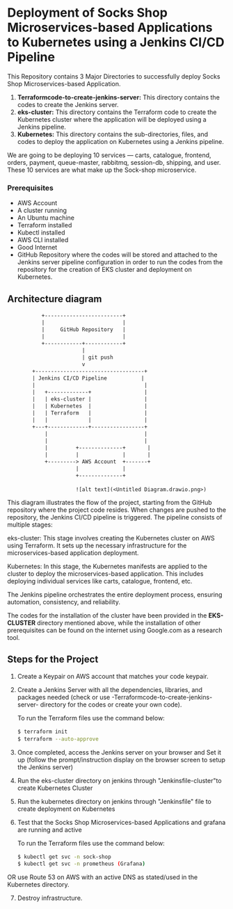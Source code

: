 # **Deployment of Socks Shop Microservices-based Applications to Kubernetes using a Jenkins CI/CD Pipeline**

This Repository contains 3 Major Directories to successfully deploy Socks Shop Microservices-based Application.

1. **Terraformcode-to-create-jenkins-server:** This directory contains the codes to create the Jenkins server.
2. **eks-cluster:** This directory contains the Terraform code to create the Kubernetes cluster where the application will be deployed using a Jenkins pipeline.
3. **Kubernetes:** This directory contains the sub-directories, files, and codes to deploy the application on Kubernetes using a Jenkins pipeline.

We are going to be deploying 10 services — carts, catalogue, frontend, orders, payment, queue-master, rabbitmq, session-db, shipping, and user. These 10 services are what make up the Sock-shop microservice.

### Prerequisites

- AWS Account
- A cluster running
- An Ubuntu machine
- Terraform installed
- Kubectl installed
- AWS CLI installed
- Good Internet
- GitHub Repository where the codes will be stored and attached to the Jenkins server pipeline configuration in order to run the codes from the repository for the creation of EKS cluster and deployment on Kubernetes.

## **Architecture diagram**

               +-------------------------+
               |                         |
               |     GitHub Repository   |
               |                         |
               +------------+------------+
                            |
                            | git push
                            v
            +-----------------------------------+
            | Jenkins CI/CD Pipeline           |
            |                                   |
            |   +-------------+                 |
            |   | eks-cluster |                 |
            |   | Kubernetes  |                 |
            |   | Terraform   |                 |
            |   |             |                 |
            +---+-------------+-----------------+
                |                               |
                |                               |
                |         +--------------+       |
                |         |              |       |
                +---------> AWS Account  +-------+
                          |              |
                          +--------------+
                          
                          ![alt text](<Untitled Diagram.drawio.png>)
This diagram illustrates the flow of the project, starting from the GitHub repository where the project code resides. When changes are pushed to the repository, the Jenkins CI/CD pipeline is triggered. The pipeline consists of multiple stages:

eks-cluster: This stage involves creating the Kubernetes cluster on AWS using Terraform. It sets up the necessary infrastructure for the microservices-based application deployment.

Kubernetes: In this stage, the Kubernetes manifests are applied to the cluster to deploy the microservices-based application. This includes deploying individual services like carts, catalogue, frontend, etc.

The Jenkins pipeline orchestrates the entire deployment process, ensuring automation, consistency, and reliability.                          

The codes for the installation of the cluster have been provided in the **EKS-CLUSTER** directory mentioned above, while the installation of other prerequisites can be found on the internet using Google.com as a research tool.


## Steps for the Project

1. Create a Keypair on AWS account that matches your code keypair.
2. Create a Jenkins Server with all the dependencies, libraries, and packages needed (check or use -Terraformcode-to-create-jenkins-server- directory for the codes or create your own code).

   To run the Terraform files use the command below:
   ```bash
   $ terraform init
   $ terraform --auto-approve

3. Once completed, access the Jenkins server on your browser and Set it up (follow the prompt/instruction display on the browser screen to setup the Jenkins server)
4. Run the eks-cluster directory on jenkins through "Jenkinsfile-cluster"to create Kubernetes Cluster
5. Run the kubernetes directory on jenkins through "Jenkinsfile" file to create deployment on Kubernetes
6. Test that the Socks Shop Microservices-based Applications and grafana are running and active 

    To run the Terraform files use the command below:
   ```bash
   $ kubectl get svc -n sock-shop
   $ kubectl get svc -n prometheus (Grafana)

OR use Route 53 on AWS with an active DNS as stated/used in the Kubernetes directory.

7. Destroy infrastructure.






